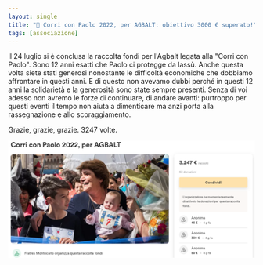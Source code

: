 ```yaml
---
layout: single
title: "🏃 Corri con Paolo 2022, per AGBALT: obiettivo 3000 € superato!"
tags: [associazione]
---
```


Il 24 luglio si è conclusa la raccolta fondi per l'Agbalt legata alla "Corri con
Paolo". Sono 12 anni esatti che Paolo ci protegge da lassù. Anche questa volta
siete stati generosi nonostante le difficoltà economiche che dobbiamo affrontare
in questi anni. E di questo non avevamo dubbi perché in questi 12 anni la
solidarietà e la generosità sono state sempre presenti. Senza di voi adesso non
avremo le forze di continuare, di andare avanti: purtroppo per questi eventi il
tempo non aiuta a dimenticare ma anzi porta alla rassegnazione e allo
scoraggiamento.

Grazie, grazie, grazie. 3247 volte.

[![screenshot](/assets/images/2022/corri-con-paolo-risultati.png)](https://www.gofundme.com/f/corri-con-paolo-2022-per-agbalt)
